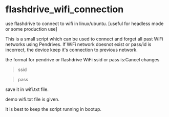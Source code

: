 # flashdrive_wifi_connection
use flashdrive to connect to wifi in linux/ubuntu. [useful for headless mode or some production use]

This is a small script which can be used to connect and forget all past WiFi networks using Pendrives.
If WiFi network doesnot exist or pass/id is incorrect, the device keep it's connection to previous network.

the format for pendrive or flashdrive WiFi ssid or pass is:Cancel changes
>ssid

>pass

save it in wifi.txt file.

demo wifi.txt file is given.

It is best to keep the script running in bootup.
